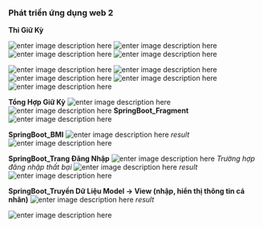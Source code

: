 


### **Phát triển ứng dụng web 2**

**Thi Giữ Kỳ**

![enter image description here](https://files.catbox.moe/bl5mp5.png)
![enter image description here](https://files.catbox.moe/yikmin.png)
![enter image description here](https://files.catbox.moe/i1nwy3.png)
![enter image description here](https://files.catbox.moe/vsc96h.png)

![enter image description here](https://files.catbox.moe/c41pu9.png)
![enter image description here](https://files.catbox.moe/xb2nns.png)
![enter image description here](https://files.catbox.moe/rxiald.png)
![enter image description here](https://files.catbox.moe/juwb5c.png)
![enter image description here](https://files.catbox.moe/550rk4.png)

**Tổng Hợp Giữ Kỳ**
![enter image description here](https://files.catbox.moe/2elo43.png)
![enter image description here](https://files.catbox.moe/r1aqx2.png)
**SpringBoot_Fragment**
![enter image description here](https://files.catbox.moe/j1b2xh.png)

**SpringBoot_BMI**
![enter image description here](https://files.catbox.moe/r0r5s9.png)
*result*
![enter image description here](https://files.catbox.moe/hlebiv.png)


**SpringBoot_Trang Đăng Nhập**
![enter image description here](https://files.catbox.moe/rrh5z4.png)
*Trường hợp đăng nhập thất bại*
![enter image description here](https://files.catbox.moe/hqz5gy.png)
*result*
![enter image description here](https://files.catbox.moe/spfao1.png)


**SpringBoot_Truyền Dữ Liệu Model -> View (nhập, hiển thị thông tin cá nhân)**
![enter image description here](https://files.catbox.moe/duozpx.png)
*result*


![enter image description here](https://files.catbox.moe/98c4w5.png)
